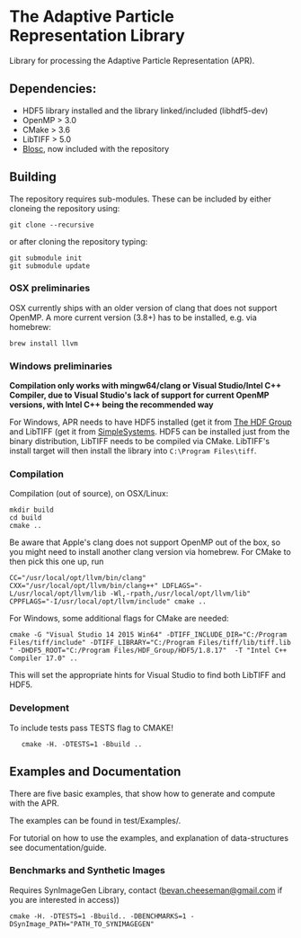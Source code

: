 # The Adaptive Particle Representation Library

Library for processing the Adaptive Particle Representation (APR).

## Dependencies:

* HDF5 library installed and the library linked/included (libhdf5-dev)
* OpenMP > 3.0
* CMake > 3.6
* LibTIFF > 5.0
* [Blosc](https://github.com/Blosc/c-blosc), now included with the repository

## Building

The repository requires sub-modules. These can be included by either cloneing the repository using:
```
git clone --recursive
```
or after cloning the repository typing:
```
git submodule init
git submodule update
```

### OSX preliminaries

OSX currently ships with an older version of clang that does not support OpenMP. A more current version (3.8+) has to be installed, e.g. via homebrew:

```
brew install llvm
```

### Windows preliminaries

__Compilation only works with mingw64/clang or Visual Studio/Intel C++ Compiler, due to Visual Studio's lack of support for current OpenMP versions, with Intel C++ being the recommended way__

For Windows, APR needs to have HDF5 installed (get it from [The HDF Group](http://hdfgroup.org) and LibTIFF (get it from [SimpleSystems](http://www.simplesystems.org/libtiff/). HDF5 can be installed just from the binary distribution, LibTIFF needs to be compiled via CMake. LibTIFF's install target will then install the library into `C:\Program Files\tiff`.

### Compilation

Compilation (out of source), on OSX/Linux:

```
mkdir build
cd build
cmake ..
```

Be aware that Apple's clang does not support OpenMP out of the box, so you might need to install another clang version via homebrew. For CMake to then pick this one up, run

```
CC="/usr/local/opt/llvm/bin/clang" CXX="/usr/local/opt/llvm/bin/clang++" LDFLAGS="-L/usr/local/opt/llvm/lib -Wl,-rpath,/usr/local/opt/llvm/lib" CPPFLAGS="-I/usr/local/opt/llvm/include" cmake ..
```

For Windows, some additional flags for CMake are needed:

```
cmake -G "Visual Studio 14 2015 Win64" -DTIFF_INCLUDE_DIR="C:/Program Files/tiff/include" -DTIFF_LIBRARY="C:/Program Files/tiff/lib/tiff.lib " -DHDF5_ROOT="C:/Program Files/HDF_Group/HDF5/1.8.17"  -T "Intel C++ Compiler 17.0" ..
```

This will set the appropriate hints for Visual Studio to find both LibTIFF and HDF5.

### Development

To include tests pass TESTS flag to CMAKE!

```
   cmake -H. -DTESTS=1 -Bbuild ..
```
## Examples and Documentation
There are five basic examples, that show how to generate and compute with the APR. 

The examples can be found in test/Examples/.

For tutorial on how to use the examples, and explanation of data-structures see documentation/guide.

### Benchmarks and Synthetic Images

Requires SynImageGen Library, contact (bevan.cheeseman@gmail.com if you are interested in access))
```
cmake -H. -DTESTS=1 -Bbuild.. -DBENCHMARKS=1 -DSynImage_PATH="PATH_TO_SYNIMAGEGEN"
```